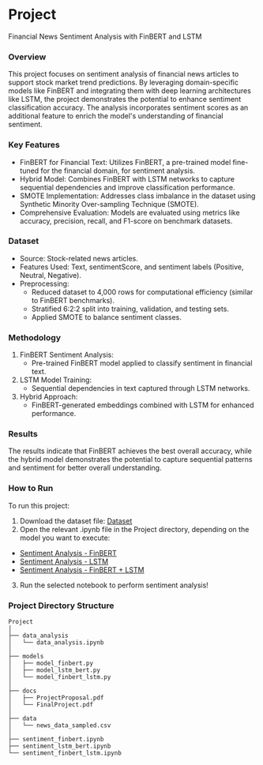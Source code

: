 
# Project
Financial News Sentiment Analysis with FinBERT and LSTM

### Overview

This project focuses on sentiment analysis of financial news articles to support stock market trend predictions. By leveraging domain-specific models like FinBERT and integrating them with deep learning architectures like LSTM, the project demonstrates the potential to enhance sentiment classification accuracy. The analysis incorporates sentiment scores as an additional feature to enrich the model's understanding of financial sentiment.

### Key Features
- FinBERT for Financial Text: Utilizes FinBERT, a pre-trained model fine-tuned for the financial domain, for sentiment analysis.
- Hybrid Model: Combines FinBERT with LSTM networks to capture sequential dependencies and improve classification performance.
- SMOTE Implementation: Addresses class imbalance in the dataset using Synthetic Minority Over-sampling Technique (SMOTE).
- Comprehensive Evaluation: Models are evaluated using metrics like accuracy, precision, recall, and F1-score on benchmark datasets.

### Dataset
- Source: Stock-related news articles.
- Features Used: Text, sentimentScore, and sentiment labels (Positive, Neutral, Negative).
- Preprocessing:
  - Reduced dataset to 4,000 rows for computational efficiency (similar to FinBERT benchmarks).
  - Stratified 6:2:2 split into training, validation, and testing sets.
  - Applied SMOTE to balance sentiment classes.

### Methodology

1. FinBERT Sentiment Analysis:
    - Pre-trained FinBERT model applied to classify sentiment in financial text.
2. LSTM Model Training:
    - Sequential dependencies in text captured through LSTM networks.
3. Hybrid Approach:
    - FinBERT-generated embeddings combined with LSTM for enhanced performance.

### Results
The results indicate that FinBERT achieves the best overall accuracy, while the hybrid model demonstrates the potential to capture sequential patterns and sentiment for better overall understanding.

### How to Run
To run this project:

1. Download the dataset file: [Dataset](/Project/data/news_data_sampled.csv)
2. Open the relevant .ipynb file in the Project directory, depending on the model you want to execute:
  - [Sentiment Analysis - FinBERT](/Project/sentiment_finbert.ipynb)
  - [Sentiment Analysis - LSTM](/Project/sentiment_lstm_bert.ipynb)
  - [Sentiment Analysis - FinBERT + LSTM](/Project/sentiment_finbert_lstm.ipynb)
3. Run the selected notebook to perform sentiment analysis!

### Project Directory Structure

```plaintext
Project  
│  
├── data_analysis  
│   └── data_analysis.ipynb  
│  
├── models  
│   ├── model_finbert.py  
│   ├── model_lstm_bert.py  
│   └── model_finbert_lstm.py  
│  
├── docs  
│   ├── ProjectProposal.pdf  
│   └── FinalProject.pdf  
│  
├── data  
│   └── news_data_sampled.csv  
│  
├── sentiment_finbert.ipynb  
├── sentiment_lstm_bert.ipynb  
└── sentiment_finbert_lstm.ipynb  
